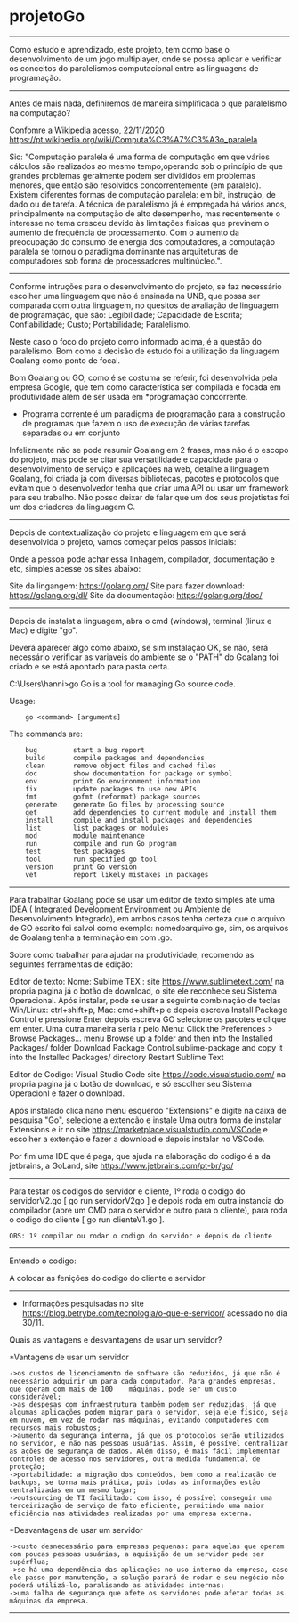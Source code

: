 # projetoGo
----------------------------------------------------------------------------------------------------------------------
Como estudo e aprendizado, este projeto, tem como base o desenvolvimento de um jogo multiplayer, onde se possa aplicar e verificar os conceitos do paralelismos computacional entre as linguagens de programação.

----------------------------------------------------------------------------------------------------------------------

Antes de mais nada, definiremos de maneira simplificada o que paralelismo na computação?

Confomre a Wikipedia acesso, 22/11/2020 <https://pt.wikipedia.org/wiki/Computa%C3%A7%C3%A3o_paralela>

Sic: "Computação paralela é uma forma de computação em que vários cálculos são realizados ao mesmo tempo,operando sob o princípio de que grandes problemas geralmente podem ser divididos em problemas menores, que então são resolvidos concorrentemente (em paralelo). Existem diferentes formas de computação paralela: em bit, instrução, de dado ou de tarefa. A técnica de paralelismo já é empregada há vários anos, principalmente na computação de alto desempenho, mas recentemente o interesse no tema cresceu devido às limitações físicas que previnem o aumento de frequência de processamento. Com o aumento da preocupação do consumo de energia dos computadores, a computação paralela se tornou o paradigma dominante nas arquiteturas de computadores sob forma de processadores multinúcleo.".

-----------------------------------------------------------------------------------------------------------------------
Conforme intruções para o desenvolvimento do projeto, se faz necessário escolher uma linguagem que não é ensinada na UNB, que possa ser comparada com outra linguagem, no quesitos de avaliação de linguagem de programação, que são: 
Legibilidade;
Capacidade de Escrita;
Confiabilidade; 
Custo;
Portabilidade; 
Paralelismo.

Neste caso o foco do projeto como informado acima, é a questão do paralelismo. Bom como a decisão de estudo foi a utilização da linguagem Goalang como ponto de focal.

Bom Goalang ou GO, como é se costuma se referir, foi desenvolvida pela empresa Google, que tem como característica ser compilada e focada em produtividade além de ser usada em *programação concorrente.

* Programa corrente é um paradigma de programação para a construção de programas que fazem o uso de execução de várias tarefas separadas ou em conjunto

Infelizmente não se pode resumir Goalang em 2 frases, mas não é o escopo do projeto, mas pode se citar sua versatilidade e capacidade para o desenvolvimento de serviço e aplicações na web, detalhe a linguagem Goalang, foi criada já com diversas bibliotecas, pacotes e protocolos que evitam que o desenvolvedor tenha que criar uma API ou usar um framework para seu trabalho. Não posso deixar de falar que um dos seus projetistas foi um dos criadores da linguagem C.

-----------------------------------------------------------------------------------------------------------------------
Depois de contextualização do projeto e linguagem em que será desenvolvida o projeto, vamos começar pelos passos iniciais:

Onde a pessoa pode achar essa linhagem, compilador, documentação e etc, simples acesse os sites abaixo:

Site da lingangem: https://golang.org/
Site para fazer download: https://golang.org/dl/
Site da documentação: https://golang.org/doc/

------------------------------------------------------------------------------------------------------------------------
 Depois de instalat a linguagem, abra o cmd (windows), terminal (linux e Mac) e digite "go".
 
 Deverá aparecer algo como abaixo, se sim instalação OK, se não, será necessário verificar as variaveis do ambiente se o "PATH" do Goalang foi criado e se está apontado para pasta certa.
 
 C:\Users\hanni>go
Go is a tool for managing Go source code.

Usage:

        go <command> [arguments]

The commands are:

        bug         start a bug report
        build       compile packages and dependencies
        clean       remove object files and cached files
        doc         show documentation for package or symbol
        env         print Go environment information
        fix         update packages to use new APIs
        fmt         gofmt (reformat) package sources
        generate    generate Go files by processing source
        get         add dependencies to current module and install them
        install     compile and install packages and dependencies
        list        list packages or modules
        mod         module maintenance
        run         compile and run Go program
        test        test packages
        tool        run specified go tool
        version     print Go version
        vet         report likely mistakes in packages

 
-------------------------------------------------------------------------------------------------------------------------------
Para trabalhar Goalang pode se usar um editor de texto simples até uma IDEA ( Integrated Development Environment ou Ambiente de Desenvolvimento Integrado), em ambos casos tenha certeza que o arquivo de GO escrito foi salvol como exemplo: nomedoarquivo.go, sim, os arquivos de Goalang tenha a terminação em com .go.

Sobre como trabalhar para ajudar na produtividade, recomendo as seguintes ferramentas de edição:

Editor de texto: Nome: Sublime TEX : site https://www.sublimetext.com/ na propria pagina já o botão de download, o site ele reconhece seu Sistema Operacional.
Após instalar, 
    pode se usar a seguinte combinação de teclas Win/Linux: ctrl+shift+p, Mac: cmd+shift+p e depois escreva Install Package Control e pressione Enter
    depois escreva GO selecione os pacotes e clique em enter.
Uma outra maneira seria r pelo Menu: 
    Click the Preferences > Browse Packages… menu
    Browse up a folder and then into the Installed Packages/ folder
    Download Package Control.sublime-package and copy it into the Installed Packages/ directory
    Restart Sublime Text

Editor de Codigo: Visual Studio Code site https://code.visualstudio.com/ na propria pagina já o botão de download, e só escolher seu Sistema Operacionl e fazer o download.

Após instalado clica nano menu esquerdo "Extensions" e digite na caixa de pesquisa "Go", selecione a extenção e instale
Uma outra forma de instalar Extensions e ir no site https://marketplace.visualstudio.com/VSCode e escolher a extenção e fazer a download e depois instalar no VSCode.

Por fim uma IDE que é paga, que ajuda na elaboração do codigo é a da jetbrains, a GoLand, site https://www.jetbrains.com/pt-br/go/

------------------------------------------------------------------------------------------------------------------------------------------------------------------

Para testar os codigos do servidor e cliente, 1º roda o codigo do servidorV2.go [ go run servidorV2go ] e depois roda em outra instancia do compilador (abre um CMD para o servidor e outro para o cliente), para roda o codigo do cliente [ go run clienteV1.go ].

    OBS: 1º compilar ou rodar o codigo do servidor e depois do cliente

---------------------------------------
Entendo o codigo:

A colocar as fenições do codigo do cliente e servidor

------------------------
* Informações pesquisadas no site <https://blog.betrybe.com/tecnologia/o-que-e-servidor/> acessado no dia 30/11.

Quais as vantagens e desvantagens de usar um servidor?

*Vantagens de usar um servidor

    ->os custos de licenciamento de software são reduzidos, já que não é necessário adquirir um para cada computador. Para grandes empresas, que operam com mais de 100    máquinas, pode ser um custo considerável;
    ->as despesas com infraestrutura também podem ser reduzidas, já que algumas aplicações podem migrar para o servidor, seja ele físico, seja em nuvem, em vez de rodar nas máquinas, evitando computadores com recursos mais robustos;
    ->aumento da segurança interna, já que os protocolos serão utilizados no servidor, e não nas pessoas usuárias. Assim, é possível centralizar as ações de segurança de dados. Além disso, é mais fácil implementar controles de acesso nos servidores, outra medida fundamental de proteção;
    ->portabilidade: a migração dos conteúdos, bem como a realização de backups, se torna mais prática, pois todas as informações estão centralizadas em um mesmo lugar;
    ->outsourcing de TI facilitado: com isso, é possível conseguir uma terceirização de serviço de fato eficiente, permitindo uma maior eficiência nas atividades realizadas por uma empresa externa.
    
*Desvantagens de usar um servidor

    ->custo desnecessário para empresas pequenas: para aquelas que operam com poucas pessoas usuárias, a aquisição de um servidor pode ser supérflua;
    ->se há uma dependência das aplicações no uso interno da empresa, caso ele passe por manutenção, a solução parará de rodar e seu negócio não poderá utilizá-lo, paralisando as atividades internas;
    ->uma falha de segurança que afete os servidores pode afetar todas as máquinas da empresa.
    
---------------------------------------
